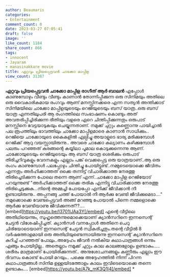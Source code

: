 ```yaml
---
author: Beaumaris
categories:
- Entertainment
comment_count: 0
date: 2023-03-27 07:05:41
draft: false
image: ''
like_count: 1184
share_count: 866
tags:
- innocent
- Jayaram
- manasinakkare movie
title: ഏറ്റവും പ്രിയപ്പെട്ടവൻ ചാക്കോ മാപ്പിള
view_count: 31387
---
```


**ഏറ്റവും പ്രിയപ്പെട്ടവൻ ചാക്കോ മാപ്പിള** **രാഗീത് ആർ ബാലൻ** എപ്പോൾ കാണുമ്പോഴും വീണ്ടും വീണ്ടും കാണാൻ തോന്നിപ്പിക്കുന്ന ഒരു സിനിമയും അതിലെ ഒരു വൈകാരികമായ രംഗവും ആണ് മനസ്സിനക്കരെ എന്ന സത്യൻ അന്തിക്കാട് സിനിമയിലെ ചാക്കോ മാപ്പിളയുടെയും റെജിയുടെയും ബസ് യാത്ര..ഒരു ബസ് യാത്ര എന്നതിലുപരി ആ രംഗത്തിലെ സംഭാഷണം കൊണ്ടും അത് അവതരിപ്പിച്ചിരിക്കുന്ന രീതിയും വളരെ ഏറെ ചിന്തിപ്പിക്കുന്നതും ഒരുപാട് മനസ്സിനെ വേട്ടയാടുകയും ചെയ്യുന്നതാണ്. നമുക്ക് ചുറ്റും കണ്ണൊന്നു പായിച്ചാൽ പല രൂപത്തിലും ഭാവത്തിലും ചാക്കോ മാപ്പിളമാരെ കാണാൻ സാധിക്കും.. റെജിയെ ചാക്കോയുടെ കൈകളിൽ ഏല്പിച്ചു അയാളുടെ ഭാര്യ മരിക്കുമ്പോൾ റെജിക്ക് ആറു വയസ്സായിരുന്നു.. അവരെ ചാക്കോ കല്യാണം കഴിക്കുമ്പോൾ പലരും പറഞ്ഞത് കുരങ്ങന്റെ കയ്യിലാ പൂമാല കൊടുക്കുന്നെന്നു ആണ്. ചാക്കോയുടെയും റെജിയുടെയും ആ ബസ് യാത്ര ശെരിക്കും ഒരുപാട് തിരിച്ചറിവുകളും വേദനകളും എല്ലാം പങ്ക് വെക്കപ്പെട്ട ഒരു യാത്രയാണ്..ആ ഒരു രംഗം കാണുമ്പോൾ പലപ്പോഴും ചിന്തിച്ചു പോയിട്ടുണ്ട്..നമ്മുടെയൊക്കെ ജീവിതം എന്നതും അർഹിക്കാത്തത് ഒക്കെ തന്നിട്ട് വിചാരിക്കാത്ത നേരത്തു തിരിച്ചെടിക്കുന്ന പോലെ തന്നെ ആണ് എന്ന്..ചാക്കോ മാപ്പിള റെജിയോട് പറയുന്നുണ്ട് "അർഹിക്കാത്തത് ഒക്കെ തരിക എന്നിട്ടു വിചാരിക്കാത്ത നേരത്തു തിരിച്ചെടുക്കുക...നിന്റെ അമ്മച്ചി പോയപ്പോ എനിക്ക് ജീവിക്കാൻ നീ ഉണ്ടായിരുന്നു.. അപ്പനങ്ങു ചത്ത് പോയാൽ നീ ആർക്കു വേണ്ടി ജീവിക്കുമെടാ...." നമുക്കൊക്കെ വേണ്ടപ്പെട്ടവർ അങ്ങ് മറഞ്ഞു പോയാൽ പിന്നെ നമ്മളൊക്കെ ആർക്കു വേണ്ടിയാണു ജീവിക്കുന്നത്??.... [embed]https://youtu.be/I3701lJAa3Y[/embed] എന്റെ വീട്ടിലെ അതിഥിയെന്നും, സുഹൃത്തെന്നുമൊക്കെയാണ് ക്യാന്‍സറിനെ ഇന്നസെന്റ് ചേട്ടൻ വിശേഷിപ്പിച്ചത്. ക്യാന്‍സര്‍ വന്നപ്പോള്‍ അതിനെ ചെറു ചിരിയോടെയാണ് ഇന്നസെന്റ് ചേട്ടൻ സ്വികരിച്ചതും.തന്റെ വീട്ടില്‍ 8 വര്‍ഷത്തോളമായി ഒരു അതിഥിയുണ്ടെന്നായിരുന്നു ഇന്നസെന്റ് ക്യാന്‍സറിനെ കുറിച്ച് പറഞ്ഞത് പോലും..അദ്ദേഹം ജീവൻ നൽകിയ കഥാപാത്രങ്ങൾ ഒന്നും എങ്ങും പോയിട്ടില്ല.. അതെല്ലാം നമുക്ക് ചുറ്റും കാല കാലങ്ങളോളം ഉണ്ടാകും..... ശരീരം മാത്രമാണ് പോയിരിക്കുന്നത്.. അനുശോചനങ്ങളും കണ്ണീരും എല്ലാം ഈ ദിവസം കൊണ്ട് പോയി മറയും.. പക്ഷെ അദ്ദേഹത്തിൽ നിന്ന് പിറന്ന കഥാപാത്രങ്ങൾ സിനിമ ഉള്ളയിടത്തോളം കാലം ഇവിടെയൊക്കെ തന്നെ ഉണ്ടാകും.... [embed]https://youtu.be/A7k_mK3Q1I4[/embed] *